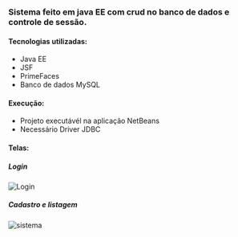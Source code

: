 ### Sistema feito em java EE com crud no banco de dados e controle de sessão.

#### Tecnologias utilizadas:
- Java EE 
- JSF
- PrimeFaces
- Banco de dados MySQL

#### Execução:
- Projeto executávél na aplicação NetBeans
- Necessário Driver JDBC

#### Telas:
##### Login
![Login](https://i.imgur.com/Ag5GYER.png "Login")
##### Cadastro e listagem
![sistema](https://i.imgur.com/czGC9d8.png "sistema")
